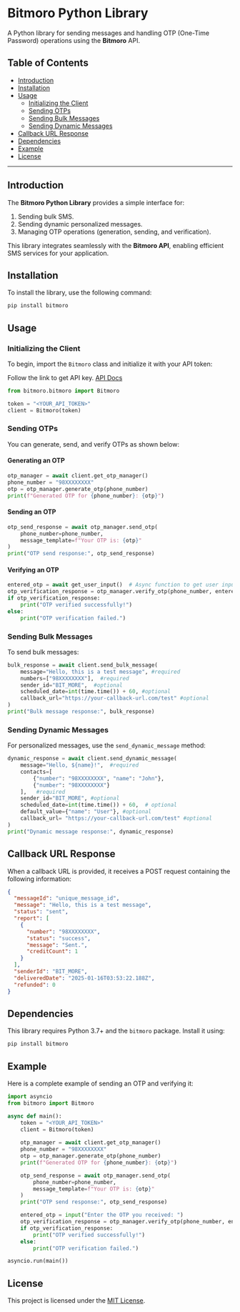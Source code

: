 # Bitmoro Python Library

A Python library for sending messages and handling OTP (One-Time Password) operations using the **Bitmoro** API.

## Table of Contents
- [Introduction](#introduction)
- [Installation](#installation)
- [Usage](#usage)
  - [Initializing the Client](#initializing-the-client)
  - [Sending OTPs](#sending-otps)
  - [Sending Bulk Messages](#sending-bulk-messages)
  - [Sending Dynamic Messages](#sending-dynamic-messages)
- [Callback URL Response](#callback-url-response)
- [Dependencies](#dependencies)
- [Example](#example)
- [License](#license)

---

## Introduction
The **Bitmoro Python Library** provides a simple interface for:
1. Sending bulk SMS.
2. Sending dynamic personalized messages.
3. Managing OTP operations (generation, sending, and verification).

This library integrates seamlessly with the **Bitmoro API**, enabling efficient SMS services for your application.

## Installation
To install the library, use the following command:

```bash
pip install bitmoro
```

## Usage

### Initializing the Client
To begin, import the `Bitmoro` class and initialize it with your API token:

Follow the link to get API key. [API Docs](https://bitmoro.com/blog/api-integration-for-bulk-sms-service-with-bitmoro)

```python
from bitmoro.bitmoro import Bitmoro

token = "<YOUR_API_TOKEN>"
client = Bitmoro(token)
```

### Sending OTPs
You can generate, send, and verify OTPs as shown below:

#### Generating an OTP
```python
otp_manager = await client.get_otp_manager()
phone_number = "98XXXXXXXX"
otp = otp_manager.generate_otp(phone_number)
print(f"Generated OTP for {phone_number}: {otp}")
```

#### Sending an OTP
```python
otp_send_response = await otp_manager.send_otp(
    phone_number=phone_number,
    message_template=f"Your OTP is: {otp}"
)
print("OTP send response:", otp_send_response)
```

#### Verifying an OTP
```python
entered_otp = await get_user_input()  # Async function to get user input
otp_verification_response = otp_manager.verify_otp(phone_number, entered_otp)
if otp_verification_response:
    print("OTP verified successfully!")
else:
    print("OTP verification failed.")
```

### Sending Bulk Messages
To send bulk messages:

```python
bulk_response = await client.send_bulk_message(
    message="Hello, this is a test message", #required
    numbers=["98XXXXXXXX"],  #required
    sender_id="BIT_MORE",  #optional
    scheduled_date=int(time.time()) + 60, #optional
    callback_url="https://your-callback-url.com/test" #optional
)
print("Bulk message response:", bulk_response)
```

### Sending Dynamic Messages
For personalized messages, use the `send_dynamic_message` method:

```python
dynamic_response = await client.send_dynamic_message(
    message="Hello, ${name}!",  #required
    contacts=[
        {"number": "98XXXXXXXX", "name": "John"},
        {"number": "98XXXXXXXX"}
    ],   #required
    sender_id="BIT_MORE", #optional
    scheduled_date=int(time.time()) + 60,  # optional
    default_value={"name": "User"}, #optional
    callback_url= "https://your-callback-url.com/test" #optional
)
print("Dynamic message response:", dynamic_response)
```

## Callback URL Response
When a callback URL is provided, it receives a POST request containing the following information:

```json
{
  "messageId": "unique_message_id",
  "message": "Hello, this is a test message",
  "status": "sent",
  "report": [
    {
      "number": "98XXXXXXXX",
      "status": "success",
      "message": "Sent.",
      "creditCount": 1
    }
  ],
  "senderId": "BIT_MORE",
  "deliveredDate": "2025-01-16T03:53:22.188Z",
  "refunded": 0
}
```

## Dependencies
This library requires Python 3.7+ and the `bitmoro` package. Install it using:

```bash
pip install bitmoro
```

## Example
Here is a complete example of sending an OTP and verifying it:

```python
import asyncio
from bitmoro import Bitmoro

async def main():
    token = "<YOUR_API_TOKEN>"
    client = Bitmoro(token)
    
    otp_manager = await client.get_otp_manager()
    phone_number = "98XXXXXXXX"
    otp = otp_manager.generate_otp(phone_number)
    print(f"Generated OTP for {phone_number}: {otp}")

    otp_send_response = await otp_manager.send_otp(
        phone_number=phone_number,
        message_template=f"Your OTP is: {otp}"
    )
    print("OTP send response:", otp_send_response)

    entered_otp = input("Enter the OTP you received: ")
    otp_verification_response = otp_manager.verify_otp(phone_number, entered_otp)
    if otp_verification_response:
        print("OTP verified successfully!")
    else:
        print("OTP verification failed.")

asyncio.run(main())
```

## License
This project is licensed under the [MIT License](https://opensource.org/licenses/MIT).
